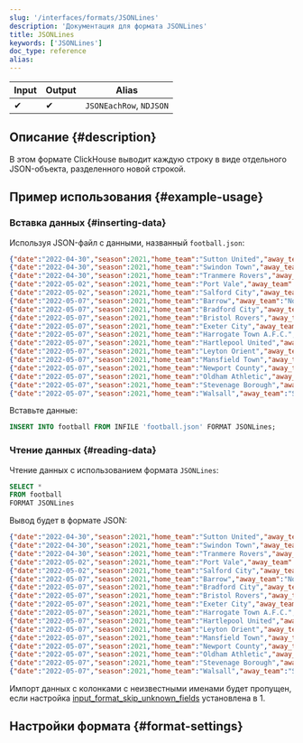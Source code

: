 ```yaml
---
slug: '/interfaces/formats/JSONLines'
description: 'Документация для формата JSONLines'
title: JSONLines
keywords: ['JSONLines']
doc_type: reference
alias: 
---
```

| Input | Output | Alias                 |
|-------|--------|-----------------------|
| ✔     | ✔      | `JSONEachRow`, `NDJSON` |

## Описание {#description}

В этом формате ClickHouse выводит каждую строку в виде отдельного JSON-объекта, разделенного новой строкой.

## Пример использования {#example-usage}

### Вставка данных {#inserting-data}

Используя JSON-файл с данными, названный `football.json`:

```json
{"date":"2022-04-30","season":2021,"home_team":"Sutton United","away_team":"Bradford City","home_team_goals":1,"away_team_goals":4}
{"date":"2022-04-30","season":2021,"home_team":"Swindon Town","away_team":"Barrow","home_team_goals":2,"away_team_goals":1}
{"date":"2022-04-30","season":2021,"home_team":"Tranmere Rovers","away_team":"Oldham Athletic","home_team_goals":2,"away_team_goals":0}
{"date":"2022-05-02","season":2021,"home_team":"Port Vale","away_team":"Newport County","home_team_goals":1,"away_team_goals":2}
{"date":"2022-05-02","season":2021,"home_team":"Salford City","away_team":"Mansfield Town","home_team_goals":2,"away_team_goals":2}
{"date":"2022-05-07","season":2021,"home_team":"Barrow","away_team":"Northampton Town","home_team_goals":1,"away_team_goals":3}
{"date":"2022-05-07","season":2021,"home_team":"Bradford City","away_team":"Carlisle United","home_team_goals":2,"away_team_goals":0}
{"date":"2022-05-07","season":2021,"home_team":"Bristol Rovers","away_team":"Scunthorpe United","home_team_goals":7,"away_team_goals":0}
{"date":"2022-05-07","season":2021,"home_team":"Exeter City","away_team":"Port Vale","home_team_goals":0,"away_team_goals":1}
{"date":"2022-05-07","season":2021,"home_team":"Harrogate Town A.F.C.","away_team":"Sutton United","home_team_goals":0,"away_team_goals":2}
{"date":"2022-05-07","season":2021,"home_team":"Hartlepool United","away_team":"Colchester United","home_team_goals":0,"away_team_goals":2}
{"date":"2022-05-07","season":2021,"home_team":"Leyton Orient","away_team":"Tranmere Rovers","home_team_goals":0,"away_team_goals":1}
{"date":"2022-05-07","season":2021,"home_team":"Mansfield Town","away_team":"Forest Green Rovers","home_team_goals":2,"away_team_goals":2}
{"date":"2022-05-07","season":2021,"home_team":"Newport County","away_team":"Rochdale","home_team_goals":0,"away_team_goals":2}
{"date":"2022-05-07","season":2021,"home_team":"Oldham Athletic","away_team":"Crawley Town","home_team_goals":3,"away_team_goals":3}
{"date":"2022-05-07","season":2021,"home_team":"Stevenage Borough","away_team":"Salford City","home_team_goals":4,"away_team_goals":2}
{"date":"2022-05-07","season":2021,"home_team":"Walsall","away_team":"Swindon Town","home_team_goals":0,"away_team_goals":3}
```

Вставьте данные:

```sql
INSERT INTO football FROM INFILE 'football.json' FORMAT JSONLines;
```

### Чтение данных {#reading-data}

Чтение данных с использованием формата `JSONLines`:

```sql
SELECT *
FROM football
FORMAT JSONLines
```

Вывод будет в формате JSON:

```json
{"date":"2022-04-30","season":2021,"home_team":"Sutton United","away_team":"Bradford City","home_team_goals":1,"away_team_goals":4}
{"date":"2022-04-30","season":2021,"home_team":"Swindon Town","away_team":"Barrow","home_team_goals":2,"away_team_goals":1}
{"date":"2022-04-30","season":2021,"home_team":"Tranmere Rovers","away_team":"Oldham Athletic","home_team_goals":2,"away_team_goals":0}
{"date":"2022-05-02","season":2021,"home_team":"Port Vale","away_team":"Newport County","home_team_goals":1,"away_team_goals":2}
{"date":"2022-05-02","season":2021,"home_team":"Salford City","away_team":"Mansfield Town","home_team_goals":2,"away_team_goals":2}
{"date":"2022-05-07","season":2021,"home_team":"Barrow","away_team":"Northampton Town","home_team_goals":1,"away_team_goals":3}
{"date":"2022-05-07","season":2021,"home_team":"Bradford City","away_team":"Carlisle United","home_team_goals":2,"away_team_goals":0}
{"date":"2022-05-07","season":2021,"home_team":"Bristol Rovers","away_team":"Scunthorpe United","home_team_goals":7,"away_team_goals":0}
{"date":"2022-05-07","season":2021,"home_team":"Exeter City","away_team":"Port Vale","home_team_goals":0,"away_team_goals":1}
{"date":"2022-05-07","season":2021,"home_team":"Harrogate Town A.F.C.","away_team":"Sutton United","home_team_goals":0,"away_team_goals":2}
{"date":"2022-05-07","season":2021,"home_team":"Hartlepool United","away_team":"Colchester United","home_team_goals":0,"away_team_goals":2}
{"date":"2022-05-07","season":2021,"home_team":"Leyton Orient","away_team":"Tranmere Rovers","home_team_goals":0,"away_team_goals":1}
{"date":"2022-05-07","season":2021,"home_team":"Mansfield Town","away_team":"Forest Green Rovers","home_team_goals":2,"away_team_goals":2}
{"date":"2022-05-07","season":2021,"home_team":"Newport County","away_team":"Rochdale","home_team_goals":0,"away_team_goals":2}
{"date":"2022-05-07","season":2021,"home_team":"Oldham Athletic","away_team":"Crawley Town","home_team_goals":3,"away_team_goals":3}
{"date":"2022-05-07","season":2021,"home_team":"Stevenage Borough","away_team":"Salford City","home_team_goals":4,"away_team_goals":2}
{"date":"2022-05-07","season":2021,"home_team":"Walsall","away_team":"Swindon Town","home_team_goals":0,"away_team_goals":3}
```

Импорт данных с колонками с неизвестными именами будет пропущен, если настройка [input_format_skip_unknown_fields](/operations/settings/settings-formats.md/#input_format_skip_unknown_fields) установлена в 1.

## Настройки формата {#format-settings}